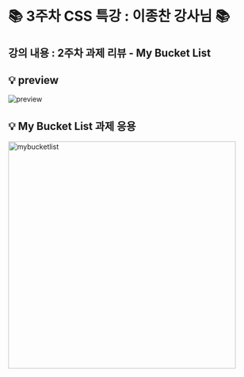 # 📚 3주차 CSS 특강 : 이종찬 강사님 📚

## 강의 내용 : 2주차 과제 리뷰 - My Bucket List

## 💡 preview

![preview](https://user-images.githubusercontent.com/112460430/189604662-fa56a846-d0df-4d91-82c1-c6e91985eece.png)

## 💡 My Bucket List 과제 응용


<img width="459" alt="mybucketlist" src="https://user-images.githubusercontent.com/112460430/189605119-d49b2aa8-7229-49c3-821b-f03cd3735186.png">

<br>
